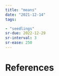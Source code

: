 ```yaml
---
title: "means"
date: "2021-12-14"
tags:

- "seedlings"
sr-due: 2022-12-29
sr-interval: 3
sr-ease: 250
---
```




# References
